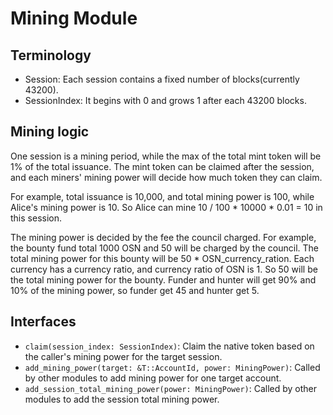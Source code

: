 # Mining Module

## Terminology

- Session: Each session contains a fixed number of blocks(currently 43200).
- SessionIndex: It begins with 0 and grows 1 after each 43200 blocks.

## Mining logic

One session is a mining period, while the max of the total mint token will be 1% of the total issuance. The mint token 
can be claimed after the session, and each miners' mining power will decide how much token they can claim.

For example, total issuance is 10,000, and total mining power is 100, while Alice's mining power is 10. So Alice can mine 
10 / 100 * 10000 * 0.01 = 10 in this session.

The mining power is decided by the fee the council charged. For example, the bounty fund total 1000 OSN and 50 will be charged by the council. 
The total mining power for this bounty will be 50 * OSN_currency_ration. Each currency has a currency ratio, and currency ratio of OSN is 1.
So 50 will be the total mining power for the bounty. Funder and hunter will get 90% and 10% of the mining power, so funder get 45 and hunter get 5.

## Interfaces

- `claim(session_index: SessionIndex)`: Claim the native token based on the caller's mining power for the target session.
- `add_mining_power(target: &T::AccountId, power: MiningPower)`: Called by other modules to add mining power for one target account.
- `add_session_total_mining_power(power: MiningPower)`: Called by other modules to add the session total mining power.
